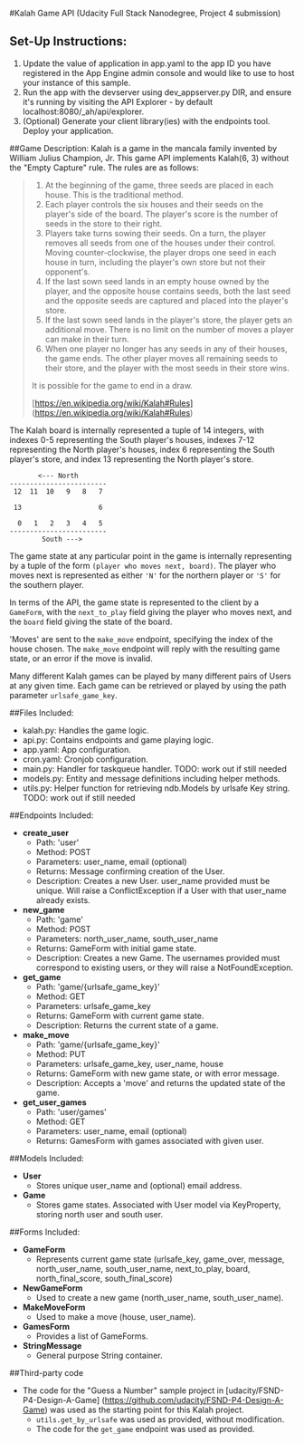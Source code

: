 #Kalah Game API (Udacity Full Stack Nanodegree, Project 4 submission)

## Set-Up Instructions:
1.  Update the value of application in app.yaml to the app ID you have registered
 in the App Engine admin console and would like to use to host your instance of this sample.
1.  Run the app with the devserver using dev_appserver.py DIR, and ensure it's
 running by visiting the API Explorer - by default localhost:8080/_ah/api/explorer.
1.  (Optional) Generate your client library(ies) with the endpoints tool.
 Deploy your application.
 
 
 
##Game Description:
Kalah is a game in the mancala family invented by William Julius Champion, Jr.
This game API implements Kalah(6, 3) without the "Empty Capture" rule.
The rules are as follows:


> 1. At the beginning of the game, three seeds are placed in each house. This is
> the traditional method.
> 2. Each player controls the six houses and their seeds on the player's side of
> the board. The player's score is the number of seeds in the store to their
> right.
> 3. Players take turns sowing their seeds. On a turn, the player removes all
> seeds from one of the houses under their control. Moving counter-clockwise,
> the player drops one seed in each house in turn, including the player's own 
> store but not their opponent's.
> 4. If the last sown seed lands in an empty house owned by the player, and the
> opposite house contains seeds, both the last seed and the opposite seeds are 
> captured and placed into the player's store.
> 5. If the last sown seed lands in the player's store, the player gets an 
> additional move. There is no limit on the number of moves a player can make in
> their turn.
> 6. When one player no longer has any seeds in any of their houses, the game 
> ends. The other player moves all remaining seeds to their store, and the
> player with the most seeds in their store wins.
>
> It is possible for the game to end in a draw.
>
> [https://en.wikipedia.org/wiki/Kalah#Rules]
> (https://en.wikipedia.org/wiki/Kalah#Rules)

The Kalah board is internally represented a tuple of 14 integers, with indexes 0-5
representing the South player's houses, indexes 7-12 representing the North
player's houses, index 6 representing the South player's store, and index 13
representing the North player's store.

```
       <--- North
------------------------    
 12  11  10   9   8   7     
                         
 13                   6    
                        
  0   1   2   3   4   5      
------------------------     
        South --->
``` 

The game state at any particular point in the game is internally representing by a tuple
of the form `(player who moves next, board)`. The player who moves next is
represented as either `'N'` for the northern player or `'S'` for the southern
player.

In terms of the API, the game state is represented to the client by a `GameForm`,
with the `next_to_play` field giving the player who moves next, and the `board` 
field giving the state of the board.

'Moves' are sent to the `make_move` endpoint, specifying the index of the house
chosen. The `make_move` endpoint will reply with the resulting
game state, or an error if the move is invalid.

Many different Kalah games can be played by many different pairs of Users at any
given time. Each game can be retrieved or played by using the path parameter
`urlsafe_game_key`.

##Files Included:
 - kalah.py: Handles the game logic.
 - api.py: Contains endpoints and game playing logic.
 - app.yaml: App configuration.
 - cron.yaml: Cronjob configuration.
 - main.py: Handler for taskqueue handler. TODO: work out if still needed
 - models.py: Entity and message definitions including helper methods.
 - utils.py: Helper function for retrieving ndb.Models by urlsafe Key string. TODO: work out if still needed

##Endpoints Included:
 - **create_user**
    - Path: 'user'
    - Method: POST
    - Parameters: user_name, email (optional)
    - Returns: Message confirming creation of the User.
    - Description: Creates a new User. user_name provided must be unique. Will 
    raise a ConflictException if a User with that user_name already exists.
 - **new_game**
    - Path: 'game'
    - Method: POST
    - Parameters: north_user_name, south_user_name
    - Returns: GameForm with initial game state.
    - Description: Creates a new Game. The usernames provided must correspond to
    existing users, or they will raise a NotFoundException.
 - **get_game**
    - Path: 'game/{urlsafe_game_key}'
    - Method: GET
    - Parameters: urlsafe_game_key
    - Returns: GameForm with current game state.
    - Description: Returns the current state of a game.
 - **make_move**
    - Path: 'game/{urlsafe_game_key}'
    - Method: PUT
    - Parameters: urlsafe_game_key, user_name, house
    - Returns: GameForm with new game state, or with error message.
    - Description: Accepts a 'move' and returns the updated state of the game.
 - **get_user_games**
    - Path: 'user/games'
    - Method: GET
    - Parameters: user_name, email (optional)
    - Returns: GamesForm with games associated with given user.

##Models Included:
 - **User**
    - Stores unique user_name and (optional) email address.
 - **Game**
    - Stores game states. Associated with User model via KeyProperty, storing
      north user and south user.
    
##Forms Included:
 - **GameForm**
    - Represents current game state (urlsafe_key, game_over, message,
    north_user_name, south_user_name, next_to_play, board, north_final_score,
    south_final_score)
 - **NewGameForm**
    - Used to create a new game (north_user_name, south_user_name).
 - **MakeMoveForm**
    - Used to make a move (house, user_name).
 - **GamesForm**
    - Provides a list of GameForms.
 - **StringMessage**
    - General purpose String container.

##Third-party code
 - The code for the "Guess a Number" sample project in
 [udacity/FSND-P4-Design-A-Game]
 (https://github.com/udacity/FSND-P4-Design-A-Game) was used as the starting
 point for this Kalah project.
    - `utils.get_by_urlsafe` was used as provided, without modification.
    - The code for the `get_game` endpoint was used as provided.
